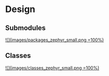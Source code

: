 # Design

## Submodules

[![](images/packages_zephyr_small.png =100%)](images/packages_zephyr.png)

## Classes

[![](images/classes_zephyr_small.png =100%)](images/classes_zephyr.png)
